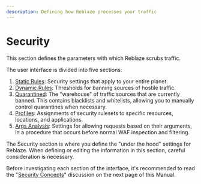 ```yaml
---
description: Defining how Reblaze processes your traffic
---
```


# Security

This section defines the parameters with which Reblaze scrubs traffic. 

The user interface is divided into five sections:

1. [Static Rules](static-rules.md): Security settings that apply to your entire planet. 
2. [Dynamic Rules](dynamic-rules.md):  Thresholds for banning sources of hostile traffic.
3. [Quarantined](quarantined.md): The "warehouse" of traffic sources that are currently banned. This contains blacklists and whitelists, allowing you to manually control quarantines when necessary. 
4. [Profiles](profiles/): Assignments of security rulesets to specific resources, locations, and applications. 
5. [Args Analysis](args-analysis.md): Settings for allowing requests based on their arguments, in a procedure that occurs before normal WAF inspection and filtering.

The Security section is where you define the "under the hood" settings for Reblaze. When defining or editing the information in this section, careful consideration is necessary. 

Before investigating each section of the interface, it's recommended to read the "[Security Concepts](concepts.md)" discussion on the next page of this Manual.

